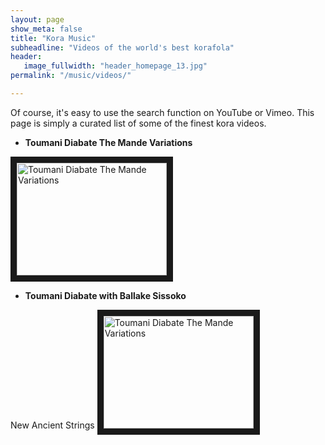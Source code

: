 ```yaml
---
layout: page
show_meta: false
title: "Kora Music"
subheadline: "Videos of the world's best korafola"
header:
   image_fullwidth: "header_homepage_13.jpg"
permalink: "/music/videos/"

---
```

Of course, it's easy to use the search function on YouTube or Vimeo. This page is simply a curated list of some of the finest kora videos.

- **Toumani Diabate The Mande Variations**
<a href="{{ site.url }}{{ site.baseurl }}/music/videos2/">
<img src="http://img.youtube.com/vi/9zfAYKyDhAA/0.jpg" 
alt="Toumani Diabate The Mande Variations" width="240" height="180" border="10" /></a>


- **Toumani Diabate with Ballake Sissoko** 

New Ancient Strings
<a href="{{ site.url }}{{ site.baseurl }}/music/videos3/">
<img src="http://img.youtube.com/vi/Lx7hhA0Aits/0.jpg" 
alt="Toumani Diabate The Mande Variations" width="240" height="180" border="10" /></a>

